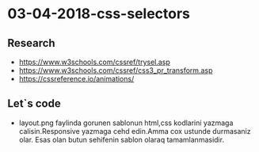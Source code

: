 # 03-04-2018-css-selectors

## Research

- https://www.w3schools.com/cssref/trysel.asp
- https://www.w3schools.com/cssref/css3_pr_transform.asp
- https://cssreference.io/animations/

## Let`s code

- layout.png faylinda gorunen sablonun html,css kodlarini yazmaga calisin.Responsive yazmaga cehd edin.Amma cox ustunde durmasaniz olar. Esas olan butun sehifenin sablon olaraq tamamlanmasidir.